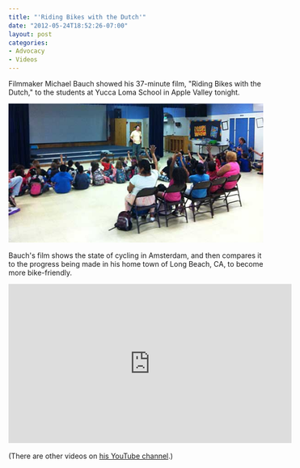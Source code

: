 ```yaml
---
title: "'Riding Bikes with the Dutch'"
date: "2012-05-24T18:52:26-07:00"
layout: post
categories:
- Advocacy
- Videos
---
```


Filmmaker Michael Bauch showed his 37-minute film, "Riding Bikes with the Dutch," to the students at Yucca Loma School in Apple Valley tonight.

![Michael Bauch](/assets/img/2012/05/24-michael-bauch.jpg "Michael Bauch shows his bicycling film at Yucca Loma School")

Bauch's film shows the state of cycling in Amsterdam, and then compares it to the progress being made in his home town of Long Beach, CA, to become more bike-friendly.

<iframe width="560" height="315" src="https://www.youtube.com/embed/yU5ScmJrp1c?si=JBkAkiFzYaYC-flN" title="Riding Bikes with the Dutch" frameborder="0" allow="accelerometer; autoplay; clipboard-write; encrypted-media; gyroscope; picture-in-picture; web-share" referrerpolicy="strict-origin-when-cross-origin" allowfullscreen></iframe>

(There are other videos on [his YouTube channel](https://www.youtube.com/user/MichaelWBauch "Michael Bauch's YouTube channel").)
